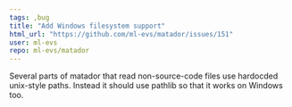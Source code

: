 ```yaml
---
tags: ,bug
title: "Add Windows filesystem support"
html_url: "https://github.com/ml-evs/matador/issues/151"
user: ml-evs
repo: ml-evs/matador
---
```


Several parts of matador that read non-source-code files use hardocded unix-style paths. Instead it should use pathlib so that it works on Windows too.